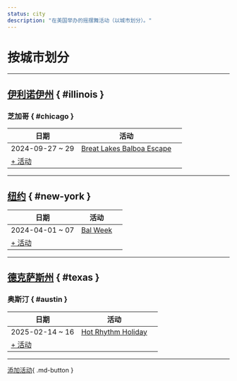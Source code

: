 ```yaml
---
status: city
description: "在美国举办的摇摆舞活动（以城市划分）。"
---
```


# 按城市划分

---

## <a id=illinois></a>[伊利诺伊州](#illinois) { #illinois }

### <a id=chicago></a>芝加哥 { #chicago }

| 日期 | 活动 | |
| --- | --- | --- |
| 2024-09-27 ~ 29 | [Breat Lakes Balboa Escape](breat-lakes-balboa-escape-2024.md) |  |
| [+ 活动](https://github.com/swingdance/events/issues/new?assignees=&labels=add+event&projects=&template=02-add_entity.yml&title=%5B2024%2Fen_US%5D%20Add%20Event%3A%20%3CName%3E&region=en_US&province=Illinois&city=Chicago&org_id=&date_starts=2024-&date_ends=2024-)

---

## <a id=new-york></a>[纽约](#new-york) { #new-york }

| 日期 | 活动 | |
| --- | --- | --- |
| 2024-04-01 ~ 07 | [Bal Week](bal-week-2024.md) |  |
| [+ 活动](https://github.com/swingdance/events/issues/new?assignees=&labels=add+event&projects=&template=02-add_entity.yml&title=%5B2024%2Fen_US%5D%20Add%20Event%3A%20%3CName%3E&region=en_US&province=New%20York&city=New%20York&org_id=&date_starts=2024-&date_ends=2024-)

---

## <a id=texas></a>[德克萨斯州](#texas) { #texas }

### <a id=austin></a>奥斯汀 { #austin }

| 日期 | 活动 | |
| --- | --- | --- |
| 2025-02-14 ~ 16 | [Hot Rhythm Holiday](hot-rhythm-holiday-2025.md) |  |
| [+ 活动](https://github.com/swingdance/events/issues/new?assignees=&labels=add+event&projects=&template=02-add_entity.yml&title=%5B2024%2Fen_US%5D%20Add%20Event%3A%20%3CName%3E&region=en_US&province=Texas&city=Austin&org_id=&date_starts=2024-&date_ends=2024-)

---

[添加活动](https://github.com/swingdance/events/issues/new?assignees=&labels=add+event&projects=&template=02-add_entity.yml&title=%5Ben_US%5D%20Add%20Event%3A%20%3CName%3E&region=en_US&province=&city=&org_id=2024){ .md-button }
